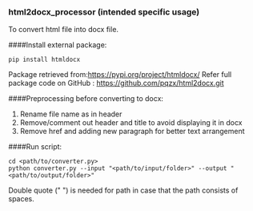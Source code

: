 ### html2docx_processor (intended specific usage)

To convert html file into docx file.

####Install external package:
```
pip install htmldocx
```

Package retrieved from:https://pypi.org/project/htmldocx/
Refer full package code on GitHub : https://github.com/pqzx/html2docx.git

####Preprocessing before converting to docx:
1) Rename file name as in header
2) Remove/comment out header and title to avoid displaying it in docx
3) Remove href and adding new paragraph for better text arrangement


####Run script:
```
cd <path/to/converter.py>
python converter.py --input "<path/to/input/folder>" --output "<path/to/output/folder>"
```
Double quote (" ") is needed for path in case that the path consists of spaces.
